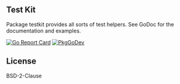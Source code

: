 ## Test Kit

Package testkit provides all sorts of test helpers. See GoDoc for the 
documentation and examples.

[![Go Report Card](https://goreportcard.com/badge/github.com/rzajac/testkit)](https://goreportcard.com/report/github.com/rzajac/testkit)
[![PkgGoDev](https://pkg.go.dev/badge/github.com/rzajac/testkit)](https://pkg.go.dev/github.com/rzajac/testkit)


## License

BSD-2-Clause